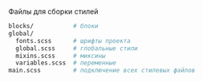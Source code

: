 Файлы для сборки стилей<br>

```bash
blocks/           # блоки
global/            
  fonts.scss      # шрифты проекта
  global.scss     # глобальные стили
  mixins.scss     # миксины
  variables.scss  # переменные
main.scss         # подключение всех стилевых файлов
```
